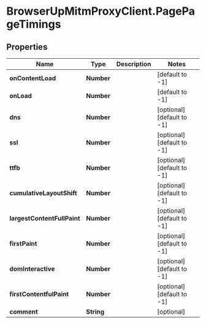 # BrowserUpMitmProxyClient.PagePageTimings

## Properties

Name | Type | Description | Notes
------------ | ------------- | ------------- | -------------
**onContentLoad** | **Number** |  | [default to -1]
**onLoad** | **Number** |  | [default to -1]
**dns** | **Number** |  | [optional] [default to -1]
**ssl** | **Number** |  | [optional] [default to -1]
**ttfb** | **Number** |  | [optional] [default to -1]
**cumulativeLayoutShift** | **Number** |  | [optional] [default to -1]
**largestContentFullPaint** | **Number** |  | [optional] [default to -1]
**firstPaint** | **Number** |  | [optional] [default to -1]
**domInteractive** | **Number** |  | [optional] [default to -1]
**firstContentfulPaint** | **Number** |  | [optional] [default to -1]
**comment** | **String** |  | [optional] 


